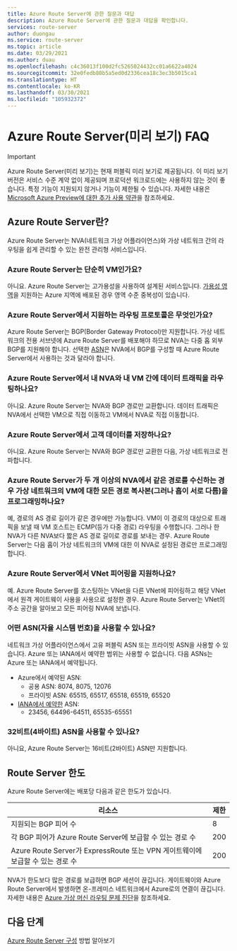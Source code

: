 ```yaml
---
title: Azure Route Server에 관한 질문과 대답
description: Azure Route Server에 관한 질문과 대답을 확인합니다.
services: route-server
author: duongau
ms.service: route-server
ms.topic: article
ms.date: 03/29/2021
ms.author: duau
ms.openlocfilehash: c4c36013f100d2fc5265024432cc01a6622a4024
ms.sourcegitcommit: 32e0fedb80b5a5ed0d2336cea18c3ec3b5015ca1
ms.translationtype: HT
ms.contentlocale: ko-KR
ms.lasthandoff: 03/30/2021
ms.locfileid: "105932372"
---
```

# <a name="azure-route-server-preview-faq"></a>Azure Route Server(미리 보기) FAQ

> [!IMPORTANT]
> Azure Route Server(미리 보기)는 현재 퍼블릭 미리 보기로 제공됩니다.
> 이 미리 보기 버전은 서비스 수준 계약 없이 제공되며 프로덕션 워크로드에는 사용하지 않는 것이 좋습니다. 특정 기능이 지원되지 않거나 기능이 제한될 수 있습니다.
> 자세한 내용은 [Microsoft Azure Preview에 대한 추가 사용 약관](https://azure.microsoft.com/support/legal/preview-supplemental-terms/)을 참조하세요.

## <a name="what-is-azure-route-server"></a>Azure Route Server란?

Azure Route Server는 NVA(네트워크 가상 어플라이언스)와 가상 네트워크 간의 라우팅을 쉽게 관리할 수 있는 완전 관리형 서비스입니다.

### <a name="is-azure-route-server-just-a-vm"></a>Azure Route Server는 단순히 VM인가요?

아니요. Azure Route Server는 고가용성을 사용하여 설계된 서비스입니다. [가용성 영역](../availability-zones/az-overview.md)을 지원하는 Azure 지역에 배포된 경우 영역 수준 중복성이 있습니다.

### <a name="what-routing-protocols-does-azure-route-server-support"></a><a name = "protocol"></a>Azure Route Server에서 지원하는 라우팅 프로토콜은 무엇인가요?

Azure Route Server는 BGP(Border Gateway Protocol)만 지원합니다. 가상 네트워크의 전용 서브넷에 Azure Route Server를 배포해야 하므로 NVA는 다중 홉 외부 BGP를 지원해야 합니다. 선택한 [ASN](https://en.wikipedia.org/wiki/Autonomous_system_(Internet))은 NVA에서 BGP를 구성할 때 Azure Route Server에서 사용하는 것과 달라야 합니다.

### <a name="does-azure-route-server-route-data-traffic-between-my-nva-and-my-vms"></a>Azure Route Server에서 내 NVA와 내 VM 간에 데이터 트래픽을 라우팅하나요?

아니요. Azure Route Server는 NVA와 BGP 경로만 교환합니다. 데이터 트래픽은 NVA에서 선택한 VM으로 직접 이동하고 VM에서 NVA로 직접 이동합니다.

### <a name="does-azure-route-server-store-customer-data"></a>Azure Route Server에서 고객 데이터를 저장하나요?
아니요. Azure Route Server는 NVA와 BGP 경로만 교환한 다음, 가상 네트워크로 전파합니다.

### <a name="if-azure-route-server-receives-the-same-route-from-more-than-one-nva-will-it-program-all-copies-of-the-route-but-each-with-a-different-next-hop-to-the-vms-in-the-virtual-network"></a>Azure Route Server가 두 개 이상의 NVA에서 같은 경로를 수신하는 경우 가상 네트워크의 VM에 대한 모든 경로 복사본(그러나 홉이 서로 다름)을 프로그래밍하나요?

예, 경로의 AS 경로 길이가 같은 경우에만 가능합니다. VM이 이 경로의 대상으로 트래픽을 보낼 때 VM 호스트는 ECMP(등가 다중 경로) 라우팅을 수행합니다. 그러나 한 NVA가 다른 NVA보다 짧은 AS 경로 길이로 경로를 보내는 경우. Azure Route Server는 다음 홉이 가상 네트워크의 VM에 대한 이 NVA로 설정된 경로만 프로그래밍합니다.

### <a name="does-azure-route-server-support-vnet-peering"></a>Azure Route Server에서 VNet 피어링을 지원하나요?

예. Azure Route Server를 호스팅하는 VNet을 다른 VNet에 피어링하고 해당 VNet에서 원격 게이트웨이 사용을 사용으로 설정한 경우. Azure Route Server는 VNet의 주소 공간을 알아보고 모든 피어링 NVA에 보냅니다.

### <a name="what-autonomous-system-numbers-asns-can-i-use"></a>어떤 ASN(자율 시스템 번호)을 사용할 수 있나요?

네트워크 가상 어플라이언스에서 고유 퍼블릭 ASN 또는 프라이빗 ASN을 사용할 수 있습니다. Azure 또는 IANA에서 예약한 범위는 사용할 수 없습니다.
다음 ASNs는 Azure 또는 IANA에서 예약됩니다.

* Azure에서 예약된 ASN:
    * 공용 ASN: 8074, 8075, 12076
    * 프라이빗 ASN: 65515, 65517, 65518, 65519, 65520
* [IANA에서 예약한](http://www.iana.org/assignments/iana-as-numbers-special-registry/iana-as-numbers-special-registry.xhtml) ASN:
    * 23456, 64496-64511, 65535-65551

### <a name="can-i-use-32-bit-4-byte-asns"></a>32비트(4바이트) ASN을 사용할 수 있나요?

아니요, Azure Route Server는 16비트(2바이트) ASN만 지원합니다.

## <a name="route-server-limits"></a><a name = "limitations"></a>Route Server 한도

Azure Route Server에는 배포당 다음과 같은 한도가 있습니다.

| 리소스 | 제한 |
|----------|-------|
| 지원되는 BGP 피어 수 | 8 |
| 각 BGP 피어가 Azure Route Server에 보급할 수 있는 경로 수 | 200 |
| Azure Route Server가 ExpressRoute 또는 VPN 게이트웨이에 보급할 수 있는 경로 수 | 200 |

NVA가 한도보다 많은 경로를 보급하면 BGP 세션이 끊깁니다. 게이트웨이와 Azure Route Server에서 발생하면 온-프레미스 네트워크에서 Azure로의 연결이 끊깁니다. 자세한 내용은 [Azure 가상 머신 라우팅 문제 진단](../virtual-network/diagnose-network-routing-problem.md)을 참조하세요.

## <a name="next-steps"></a>다음 단계

[Azure Route Server 구성](quickstart-configure-route-server-powershell.md) 방법 알아보기
